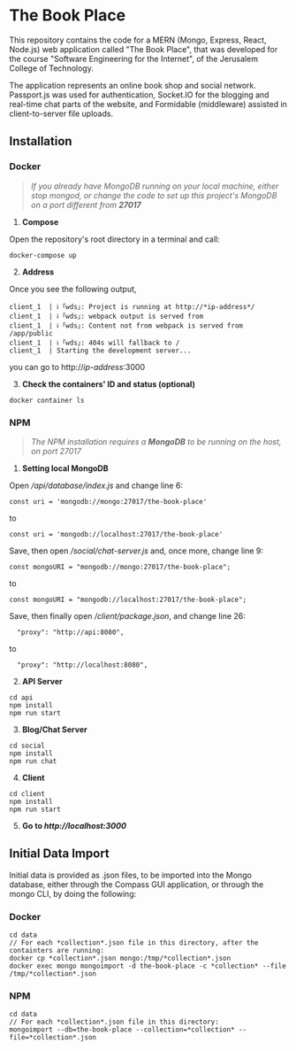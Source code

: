 # The Book Place

This repository contains the code for a MERN (Mongo, Express, React, Node.js) web application called "The Book Place", that was developed for the course "Software Engineering for the Internet", of the Jerusalem College of Technology.

The application represents an online book shop and social network. Passport.js was used for authentication, Socket.IO for the blogging and real-time chat parts of the website, and Formidable (middleware) assisted in client-to-server file uploads.

## Installation

### Docker
>*If you already have MongoDB running on your local machine, either stop mongod, or change the code to set up this project's MongoDB on a port different from **27017***

1. **Compose**

Open the repository's root directory in a terminal and call:
```
docker-compose up
```

2. **Address**

Once you see the following output,
```
client_1  | ℹ ｢wds｣: Project is running at http://*ip-address*/
client_1  | ℹ ｢wds｣: webpack output is served from 
client_1  | ℹ ｢wds｣: Content not from webpack is served from /app/public
client_1  | ℹ ｢wds｣: 404s will fallback to /
client_1  | Starting the development server...
```
you can go to http://*ip-address*:3000

3. **Check the containers' ID and status (optional)**
```
docker container ls
```

### NPM

>*The NPM installation requires a **MongoDB** to be running on the host, on port 27017*

1. **Setting local MongoDB**

  Open */api/database/index.js* and change line 6:
```
const uri = 'mongodb://mongo:27017/the-book-place'
```
  to
```
const uri = 'mongodb://localhost:27017/the-book-place'
```
  Save, then open */social/chat-server.js* and, once more, change line 9:
```
const mongoURI = "mongodb://mongo:27017/the-book-place"; 
```
  to
```
const mongoURI = "mongodb://localhost:27017/the-book-place"; 
```
Save, then finally open */client/package.json*, and change line 26:
```
  "proxy": "http://api:8080",
```
to
```
  "proxy": "http://localhost:8080",
```

2. **API Server**
```
cd api
npm install
npm run start
```

3. **Blog/Chat Server**
```
cd social
npm install
npm run chat
```

4. **Client**
```
cd client
npm install
npm run start
```

5. **Go to *http://localhost:3000***

## Initial Data Import

Initial data is provided as .json files, to be imported into the Mongo database, either through the Compass GUI application, or through the mongo CLI, by doing the following:

### Docker
```
cd data
// For each *collection*.json file in this directory, after the containters are running:
docker cp *collection*.json mongo:/tmp/*collection*.json
docker exec mongo mongoimport -d the-book-place -c *collection* --file /tmp/*collection*.json
```

### NPM
```
cd data
// For each *collection*.json file in this directory:
mongoimport --db=the-book-place --collection=*collection* --file=*collection*.json
```
